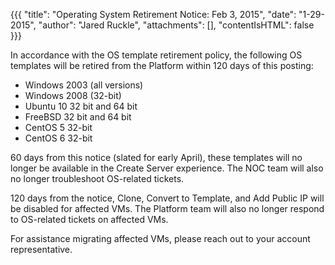 {{{
  "title": "Operating System Retirement Notice: Feb 3, 2015",
  "date": "1-29-2015",
  "author": "Jared Ruckle",
  "attachments": [],
  "contentIsHTML": false
}}}

In accordance with the OS template retirement policy, the following OS templates will be retired from the Platform within 120 days of this posting:

* Windows 2003 (all versions)
* Windows 2008 (32-bit)
* Ubuntu 10 32 bit and 64 bit
* FreeBSD 32 bit and 64 bit
* CentOS 5 32-bit
* CentOS 6 32-bit

60 days from this notice (slated for early April), these templates will no longer be available in the Create Server experience.  The NOC team will also no longer troubleshoot OS-related tickets.

120 days from the notice, Clone, Convert to Template, and Add Public IP will be disabled for affected VMs.  The Platform team will also no longer respond to OS-related tickets on affected VMs.

For assistance migrating affected VMs, please reach out to your account representative.
